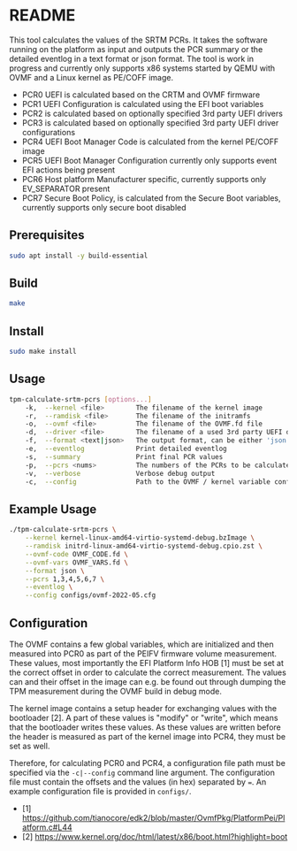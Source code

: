 # README

This tool calculates the values of the SRTM PCRs. It takes the software running on the platform as
input and outputs the PCR summary or the detailed eventlog in a text format or json format.
The tool is work in progress and currently only supports x86 systems started by QEMU with OVMF and a
Linux kernel as PE/COFF image.

- PCR0 UEFI is calculated based on the CRTM and OVMF firmware
- PCR1 UEFI Configuration is calculated using the EFI boot variables
- PCR2 is calculated based on optionally specified 3rd party UEFI drivers
- PCR3 is calculated based on optionally specified 3rd party UEFI driver configurations
- PCR4 UEFI Boot Manager Code is calculated from the kernel PE/COFF image
- PCR5 UEFI Boot Manager Configuration currently only supports event EFI actions being present
- PCR6 Host platform Manufacturer specific, currently supports only EV_SEPARATOR present
- PCR7 Secure Boot Policy, is calculated from the Secure Boot variables, currently supports only secure boot disabled

## Prerequisites

```sh
sudo apt install -y build-essential
```

## Build

```sh
make
```

## Install

```sh
sudo make install
```

## Usage

```sh
tpm-calculate-srtm-pcrs [options...]
	-k,  --kernel <file>		The filename of the kernel image
	-r,  --ramdisk <file>		The filename of the initramfs
	-o,  --ovmf <file>			The filename of the OVMF.fd file
	-d,  --driver <file>        The filename of a used 3rd party UEFI driver (can be multiple)
	-f,  --format <text|json>	The output format, can be either 'json' or 'text'
	-e,  --eventlog			    Print detailed eventlog
	-s,  --summary			    Print final PCR values
	-p,  --pcrs <nums>		    The numbers of the PCRs to be calculated as a comma separated list without spaces
	-v,  --verbose				Verbose debug output
	-c,  --config 				Path to the OVMF / kernel variable configuration file
```

## Example Usage

```sh
./tpm-calculate-srtm-pcrs \
	--kernel kernel-linux-amd64-virtio-systemd-debug.bzImage \
	--ramdisk initrd-linux-amd64-virtio-systemd-debug.cpio.zst \
	--ovmf-code OVMF_CODE.fd \
	--ovmf-vars OVMF_VARS.fd \
	--format json \
	--pcrs 1,3,4,5,6,7 \
	--eventlog \
	--config configs/ovmf-2022-05.cfg
```

## Configuration

The OVMF contains a few global variables, which are initialized and then measured into PCR0 as
part of the PEIFV firmware volume measurement. These values, most importantly the EFI Platform
Info HOB [1] must be set at the correct offset in order to calculate the correct measurement. The
values can and their offset in the image can e.g. be found out through dumping the TPM measurement
during the OVMF build in debug mode.

The kernel image contains a setup header for exchanging values with the bootloader [2]. A part of
these values is "modify" or "write", which means that the bootloader writes these values. As these
values are written before the header is measured as part of the kernel image into PCR4, they must
be set as well.

Therefore, for calculating PCR0 and PCR4, a configuration file path must be specified via the
`-c|--config` command line argument. The configuration file must contain the offsets and the
values (in hex) separated by `=`. An example configuration file is provided in `configs/`.


- [1] https://github.com/tianocore/edk2/blob/master/OvmfPkg/PlatformPei/Platform.c#L44
- [2] https://www.kernel.org/doc/html/latest/x86/boot.html?highlight=boot

